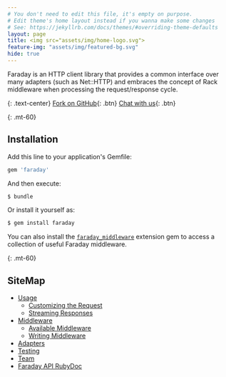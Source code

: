 ```yaml
---
# You don't need to edit this file, it's empty on purpose.
# Edit theme's home layout instead if you wanna make some changes
# See: https://jekyllrb.com/docs/themes/#overriding-theme-defaults
layout: page
title: <img src="assets/img/home-logo.svg">
feature-img: "assets/img/featured-bg.svg"
hide: true
---
```


Faraday is an HTTP client library that provides a common interface over many adapters (such as Net::HTTP)
and embraces the concept of Rack middleware when processing the request/response cycle.

{: .text-center}
[<i class="fab fa-fw fa-github"> </i> Fork on GitHub][github]{: .btn}
[<i class="fab fa-fw fa-gitter"> </i> Chat with us][gitter]{: .btn}

{: .mt-60}
## Installation

Add this line to your application's Gemfile:

```ruby
gem 'faraday'
```

And then execute:

```bash
$ bundle
```

Or install it yourself as:

```bash
$ gem install faraday
```

You can also install the [`faraday_middleware`][faraday_middleware]
extension gem to access a collection of useful Faraday middleware.

{: .mt-60}

## SiteMap

* [Usage][usage]
  * [Customizing the Request][customize]
  * [Streaming Responses][streaming]
* [Middleware][middleware]
  * [Available Middleware][list]
  * [Writing Middleware][custom]
* [Adapters][adapters]
* [Testing][testing]
* [Team][team]
* [Faraday API RubyDoc](http://www.rubydoc.info/gems/faraday)

[github]:                   https://github.com/lostisland/faraday
[gitter]:                   https://gitter.im/lostisland/faraday
[faraday_middleware]:       https://github.com/lostisland/faraday_middleware
[usage]:                    ./usage
[customize]:                ./usage/customize
[streaming]:                ./usage/streaming
[middleware]:               ./middleware
[list]:                     ./middleware/list
[custom]:                   ./middleware/custom
[adapters]:                 ./adapters
[testing]:                  ./testing
[team]:                     ./team
